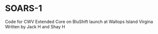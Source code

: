 # SOARS-1
Code for CWV Extended Core on BluShift launch at Wallops Island Virgina
Written by Jack H and Shay H